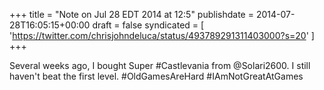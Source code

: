 +++
title = "Note on Jul 28 EDT 2014 at 12:5"
publishdate = 2014-07-28T16:05:15+00:00
draft = false
syndicated = [ 'https://twitter.com/chrisjohndeluca/status/493789291311403000?s=20' ]
+++

Several weeks ago, I bought Super #Castlevania from @Solari2600. I still haven't beat the first level. #OldGamesAreHard #IAmNotGreatAtGames
